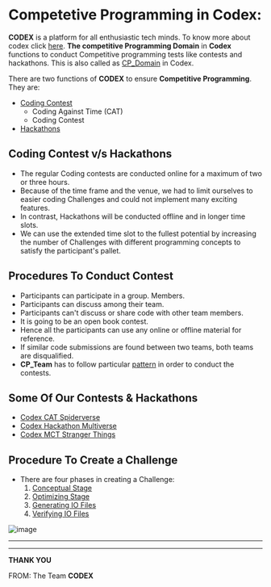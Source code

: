 # **Competetive Programming in Codex:**
**CODEX** is a platform for all enthusiastic tech minds. To know more about codex click [here](./Codex_intro.md). **The competitive Programming Domain** in **Codex** functions to conduct Competitive programming tests like contests and hackathons. This is also called as [CP_Domain](./cp_in_codex.md) in Codex. 

There are two functions of **CODEX** to ensure **Competitive Programming**. They are:
- [Coding Contest](./coding_contest.md)
  * Coding Against Time (CAT)
  * Coding Contest
- [Hackathons](./Hackathons.md) 
 ## **Coding Contest v/s Hackathons**

- The regular Coding contests are conducted online for a maximum of two or three hours.
- Because of the time frame and the venue, we had to limit ourselves to easier coding Challenges and could not implement many exciting features. 
- In contrast, Hackathons will be conducted offline and in longer time slots. 
- We can use the extended time slot to the fullest potential by increasing the number of Challenges with different programming concepts to satisfy the participant's pallet. 
## **Procedures To Conduct Contest**
- Participants can participate in a group. 
Members.
- Participants can discuss among their team.
- Participants can't discuss or share code with other team members.
- It is going to be an open book contest. 
- Hence all the participants can use any online or offline material for reference.
- If similar code submissions are found between two teams, both teams are disqualified.
- **CP_Team** has to follow particular [pattern]() in order to conduct the contests. 
## **Some Of Our Contests & Hackathons**
- [Codex CAT Spiderverse](https://www.hackerrank.com/codex-into-the-spider-verse)
- [Codex Hackathon Multiverse](https://www.hackerrank.com/codex-multiverse-hackathon)
- [Codex MCT Stranger Things](https://www.hackerrank.com/codex-coding-contest) 

## **Procedure To Create a Challenge**
- There are four phases in creating a Challenge:
  1. [Conceptual Stage](./Conceptual_stage.md)
  2. [Optimizing Stage](./Optimizing.md)
  3. [Generating IO Files](./CreateIO.md)
  4. [Verifying IO Files](./verifyIO.md) 

![image](https://i.imgur.com/B4JhlWy.jpeg) 

****
---
**THANK YOU**

FROM:
    The Team **CODEX**